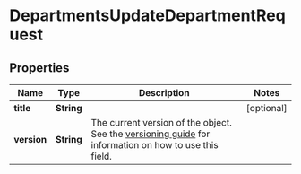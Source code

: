 

# DepartmentsUpdateDepartmentRequest


## Properties

| Name | Type | Description | Notes |
|------------ | ------------- | ------------- | -------------|
|**title** | **String** |  |  [optional] |
|**version** | **String** | The current version of the object. See the [versioning guide](https://docs.gusto.com/embedded-payroll/docs/versioning#object-layer) for information on how to use this field. |  |



